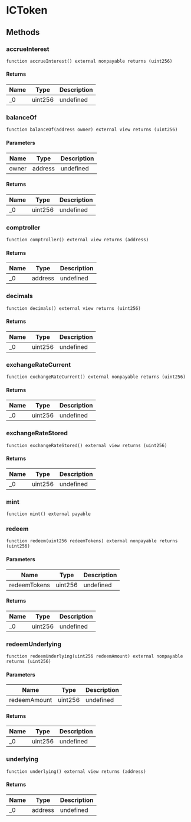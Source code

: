 # ICToken









## Methods

### accrueInterest

```solidity
function accrueInterest() external nonpayable returns (uint256)
```






#### Returns

| Name | Type | Description |
|---|---|---|
| _0 | uint256 | undefined |

### balanceOf

```solidity
function balanceOf(address owner) external view returns (uint256)
```





#### Parameters

| Name | Type | Description |
|---|---|---|
| owner | address | undefined |

#### Returns

| Name | Type | Description |
|---|---|---|
| _0 | uint256 | undefined |

### comptroller

```solidity
function comptroller() external view returns (address)
```






#### Returns

| Name | Type | Description |
|---|---|---|
| _0 | address | undefined |

### decimals

```solidity
function decimals() external view returns (uint256)
```






#### Returns

| Name | Type | Description |
|---|---|---|
| _0 | uint256 | undefined |

### exchangeRateCurrent

```solidity
function exchangeRateCurrent() external nonpayable returns (uint256)
```






#### Returns

| Name | Type | Description |
|---|---|---|
| _0 | uint256 | undefined |

### exchangeRateStored

```solidity
function exchangeRateStored() external view returns (uint256)
```






#### Returns

| Name | Type | Description |
|---|---|---|
| _0 | uint256 | undefined |

### mint

```solidity
function mint() external payable
```






### redeem

```solidity
function redeem(uint256 redeemTokens) external nonpayable returns (uint256)
```





#### Parameters

| Name | Type | Description |
|---|---|---|
| redeemTokens | uint256 | undefined |

#### Returns

| Name | Type | Description |
|---|---|---|
| _0 | uint256 | undefined |

### redeemUnderlying

```solidity
function redeemUnderlying(uint256 redeemAmount) external nonpayable returns (uint256)
```





#### Parameters

| Name | Type | Description |
|---|---|---|
| redeemAmount | uint256 | undefined |

#### Returns

| Name | Type | Description |
|---|---|---|
| _0 | uint256 | undefined |

### underlying

```solidity
function underlying() external view returns (address)
```






#### Returns

| Name | Type | Description |
|---|---|---|
| _0 | address | undefined |




